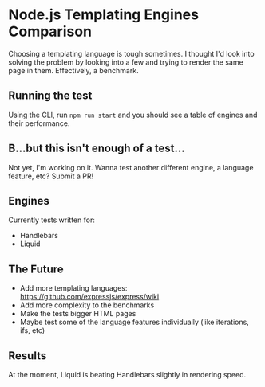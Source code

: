 # Node.js Templating Engines Comparison

Choosing a templating language is tough sometimes. I thought I'd look into solving the problem by looking into a few and trying to render the same page in them. Effectively, a benchmark.

## Running the test

Using the CLI, run `npm run start` and you should see a table of engines and their performance.

## B...but this isn't enough of a test...

Not yet, I'm working on it. Wanna test another different engine, a language feature, etc? Submit a PR!

## Engines

Currently tests written for:

 * Handlebars
 * Liquid

## The Future

 * Add more templating languages: https://github.com/expressjs/express/wiki
 * Add more complexity to the benchmarks
 * Make the tests bigger HTML pages
 * Maybe test some of the language features individually (like iterations, ifs, etc)

## Results

At the moment, Liquid is beating Handlebars slightly in rendering speed.
